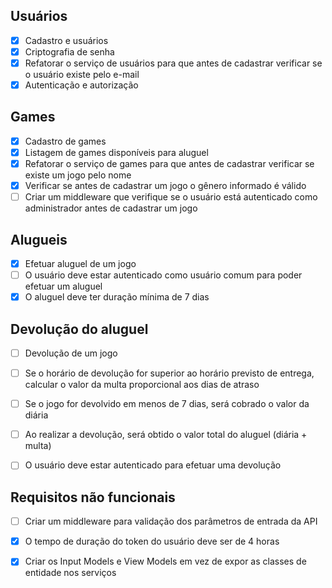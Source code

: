 ## Usuários
* [x] Cadastro e usuários
* [x] Criptografia de senha
* [x] Refatorar o serviço de usuários para que antes de cadastrar verificar se o usuário existe pelo e-mail
* [x] Autenticação e autorização

## Games
* [x] Cadastro de games
* [x] Listagem de games disponíveis para aluguel
* [x] Refatorar o serviço de games para que antes de cadastrar verificar se existe um jogo pelo nome
* [x] Verificar se antes de cadastrar um jogo o gênero informado é válido
* [ ] Criar um middleware que verifique se o usuário está autenticado como administrador antes de cadastrar um jogo

## Alugueis
* [x] Efetuar aluguel de um jogo
* [ ] O usuário deve estar autenticado como usuário comum para poder efetuar um aluguel
* [x] O aluguel deve ter duração mínima de 7 dias

## Devolução do aluguel
* [ ] Devolução de um jogo
* [ ] Se o horário de devolução for superior ao horário previsto de entrega, calcular o valor da multa proporcional aos dias de atraso
* [ ] Se o jogo for devolvido em menos de 7 dias, será cobrado o valor da diária
* [ ] Ao realizar a devolução, será obtido o valor total do aluguel (diária + multa)
* [ ] O usuário deve estar autenticado para efetuar uma devolução


## Requisitos não funcionais
* [ ] Criar um middleware para validação dos parâmetros de entrada da API
* [x] O tempo de duração do token do usuário deve ser de 4 horas
* [x] Criar os Input Models e View Models em vez de expor as classes de entidade nos serviços







